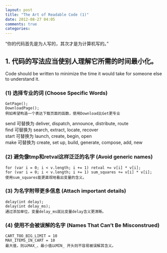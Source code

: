 ```yaml
---
layout: post
title: "The Art of Readable Code (1)"
date: 2012-08-27 04:05
comments: true
categories: 
---
```

“你的代码首先是为人写的，其次才是为计算机写的。”

## 1. 代码的写法应当使别人理解它所需的时间最小化。
Code should be written to minimize the time it would take for someone else to understand it.

### (1) 选择专业的词 (Choose Specific Words)
	GetPage();
	DownloadPage();
	例如希望构造一个表达下载页面的函数，使用Download比Get更专业

send  可替换为 deliver, dispatch, announce, distribute, route <br>
find  可替换为 search, extract, locate, recover <br>
start 可替换为 launch, create, begin, open <br>
make  可替换为 create, set up, build, generate, compose, add, new <br>

### (2) 避免像tmp和retval这样泛泛的名字 (Avoid generic names)
	for (var i = 0; i < v.length; i += 1) retval += v[i] * v[i];
	for (var i = 0; i < v.length; i += 1) sum_squares += v[i] * v[i];
	使用sum_squares能更直观地看出变量的含义。
	
### (3) 为名字附带更多信息 (Attach important details)
	delay(int delay);
	delay(int delay_ms);
	通过添加单位，变量delay_ms就比变量delay含义更清晰。
 
### (4) 使用不会被误解的名字 (Names That Can’t Be Misconstrued)
	CART_TOO_BIG_LIMIT = 10 
	MAX_ITEMS_IN_CART = 10
	最大值，则以MAX_、最小值以MIN_ 开头则不容易被误解其含义。
